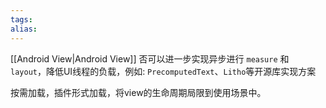 ```yaml
---
tags: 
alias:
---
```


[[Android View|Android View]] 
否可以进一步实现异步进行 `measure` 和 `layout`，降低UI线程的负载，例如: `PrecomputedText`、`Litho`等开源库实现方案

按需加载，插件形式加载，将view的生命周期局限到使用场景中。
